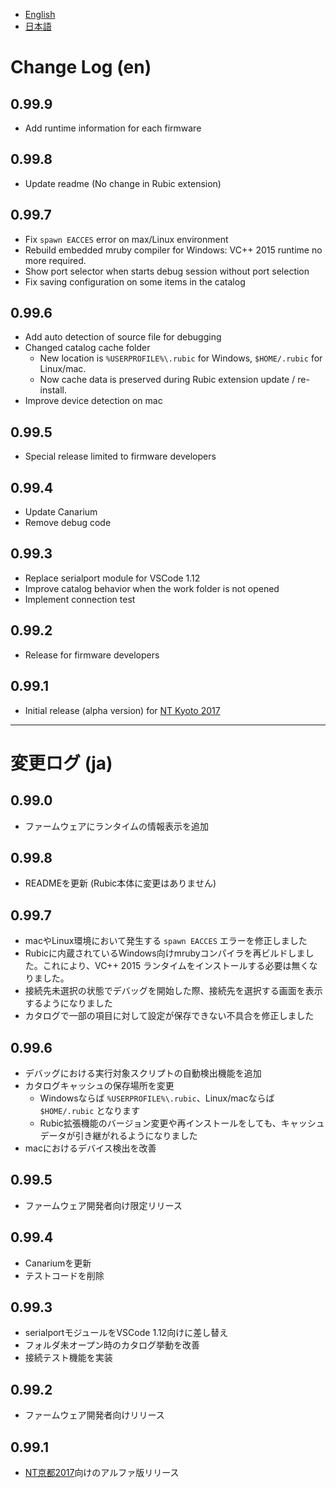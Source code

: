 - [English](#change-log-en)
- [日本語](#%E5%A4%89%E6%9B%B4%E3%83%AD%E3%82%B0-ja)

# Change Log (en)

## 0.99.9

* Add runtime information for each firmware

## 0.99.8

* Update readme (No change in Rubic extension)

## 0.99.7

* Fix `spawn EACCES` error on max/Linux environment
* Rebuild embedded mruby compiler for Windows: VC++ 2015 runtime no more required.
* Show port selector when starts debug session without port selection
* Fix saving configuration on some items in the catalog

## 0.99.6

* Add auto detection of source file for debugging
* Changed catalog cache folder
  * New location is `%USERPROFILE%\.rubic` for Windows, `$HOME/.rubic` for Linux/mac.
  * Now cache data is preserved during Rubic extension update / re-install. 
* Improve device detection on mac

## 0.99.5

* Special release limited to firmware developers

## 0.99.4

* Update Canarium
* Remove debug code

## 0.99.3

* Replace serialport module for VSCode 1.12
* Improve catalog behavior when the work folder is not opened
* Implement connection test

## 0.99.2

* Release for firmware developers

## 0.99.1

* Initial release (alpha version) for [NT Kyoto 2017](http://j.nicotech.jp/ntkyoto2017)

----

# 変更ログ (ja)

## 0.99.0

* ファームウェアにランタイムの情報表示を追加

## 0.99.8

* READMEを更新 (Rubic本体に変更はありません)

## 0.99.7

* macやLinux環境において発生する `spawn EACCES` エラーを修正しました
* Rubicに内蔵されているWindows向けmrubyコンパイラを再ビルドしました。これにより、VC++ 2015 ランタイムをインストールする必要は無くなりました。
* 接続先未選択の状態でデバッグを開始した際、接続先を選択する画面を表示するようになりました
* カタログで一部の項目に対して設定が保存できない不具合を修正しました

## 0.99.6

* デバッグにおける実行対象スクリプトの自動検出機能を追加
* カタログキャッシュの保存場所を変更
  * Windowsならば `%USERPROFILE%\.rubic`、Linux/macならば `$HOME/.rubic` となります
  * Rubic拡張機能のバージョン変更や再インストールをしても、キャッシュデータが引き継がれるようになりました
* macにおけるデバイス検出を改善

## 0.99.5

* ファームウェア開発者向け限定リリース

## 0.99.4

* Canariumを更新
* テストコードを削除

## 0.99.3

* serialportモジュールをVSCode 1.12向けに差し替え
* フォルダ未オープン時のカタログ挙動を改善
* 接続テスト機能を実装

## 0.99.2

* ファームウェア開発者向けリリース

## 0.99.1

* [NT京都2017](http://j.nicotech.jp/ntkyoto2017)向けのアルファ版リリース
